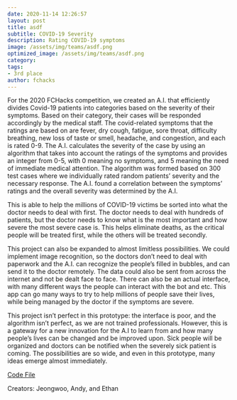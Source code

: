 ```yaml
---
date: 2020-11-14 12:26:57
layout: post
title: asdf
subtitle: COVID-19 Severity
description: Rating COVID-19 symptoms
image: /assets/img/teams/asdf.png
optimized_image: /assets/img/teams/asdf.png
category:
tags:
- 3rd place
author: fchacks
---
```


For the 2020 FCHacks competition, we created an A.I. that efficiently divides Covid-19 patients into categories based on the severity of their symptoms. Based on their category, their cases will be responded accordingly by the medical staff. The covid-related symptoms that the ratings are based on are fever, dry cough, fatigue, sore throat, difficulty breathing, new loss of taste or smell, headache, and congestion, and each is rated 0-9. The A.I. calculates the severity of the case by using an algorithm that takes into account the ratings of the symptoms and provides an integer from 0-5, with 0 meaning no symptoms, and 5 meaning the need of immediate medical attention. The algorithm was formed based on 300 test cases where we individually rated random patients’ severity and the necessary response. The A.I. found a correlation between the symptoms’ ratings and the overall severity was determined by the A.I.

This is able to help the millions of COVID-19 victims be sorted into what the doctor needs to deal with first. The doctor needs to deal with hundreds of patients, but the doctor needs to know what is the most important and how severe the most severe case is. This helps eliminate deaths, as the critical people will be treated first, while the others will be treated secondly.

This project can also be expanded to almost limitless possibilities. We could implement image recognition, so the doctors don’t need to deal with paperwork and the A.I. can recognize the people’s filled in bubbles, and can send it to the doctor remotely. The data could also be sent from across the internet and not be dealt face to face. There can also be an actual interface, with many different ways the people can interact with the bot and etc. This app can go many ways to try to help millions of people save their lives, while being managed by the doctor if the symptoms are severe.

This project isn’t perfect in this prototype: the interface is poor, and the algorithm isn’t perfect, as we are not trained professionals. However, this is a gateway for a new innovation for the A.I to learn from and how many people’s lives can be changed and be improved upon. Sick people will be organized and doctors can be notified when the severely sick patient is coming. The possibilities are so wide, and even in this prototype, many ideas emerge almost immediately.


<a href="https://github.com/ginny-woo/Health-Care-Priority/tree/master/Scripts">Code File</a>

Creators: Jeongwoo, Andy, and Ethan

